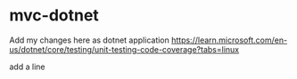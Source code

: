 # mvc-dotnet

Add my changes here  as dotnet application
https://learn.microsoft.com/en-us/dotnet/core/testing/unit-testing-code-coverage?tabs=linux

add a line



